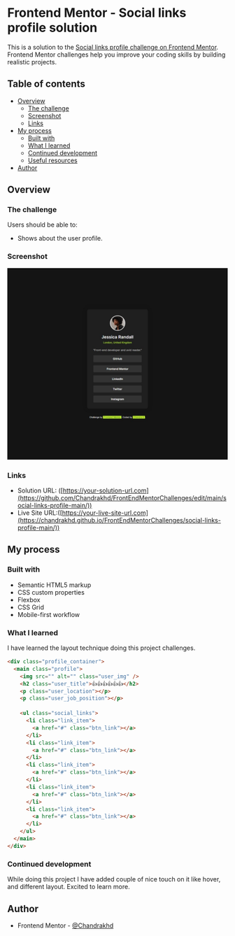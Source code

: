 # Frontend Mentor - Social links profile solution

This is a solution to the [Social links profile challenge on Frontend Mentor](https://www.frontendmentor.io/challenges/social-links-profile-UG32l9m6dQ). Frontend Mentor challenges help you improve your coding skills by building realistic projects.

## Table of contents

- [Overview](#overview)
  - [The challenge](#the-challenge)
  - [Screenshot](#screenshot)
  - [Links](#links)
- [My process](#my-process)
  - [Built with](#built-with)
  - [What I learned](#what-i-learned)
  - [Continued development](#continued-development)
  - [Useful resources](#useful-resources)
- [Author](#author)

## Overview

### The challenge

Users should be able to:

- Shows about the user profile.

### Screenshot

![](./assets/images/desktopView.jpeg)

### Links

- Solution URL: ([https://your-solution-url.com](https://github.com/Chandrakhd/FrontEndMentorChallenges/edit/main/social-links-profile-main/))
- Live Site URL:([https://your-live-site-url.com](https://chandrakhd.github.io/FrontEndMentorChallenges/social-links-profile-main/))

## My process

### Built with

- Semantic HTML5 markup
- CSS custom properties
- Flexbox
- CSS Grid
- Mobile-first workflow

### What I learned

I have learned the layout technique doing this project challenges.

```html
<div class="profile_container">
  <main class="profile">
    <img src="" alt="" class="user_img" />
    <h2 class="user_title">👍👍👍👍👍👍</h2>
    <p class="user_location"></p>
    <p class="user_job_position"></p>

    <ul class="social_links">
      <li class="link_item">
        <a href="#" class="btn_link"></a>
      </li>
      <li class="link_item">
        <a href="#" class="btn_link"></a>
      </li>
      <li class="link_item">
        <a href="#" class="btn_link"></a>
      </li>
      <li class="link_item">
        <a href="#" class="btn_link"></a>
      </li>
      <li class="link_item">
        <a href="#" class="btn_link"></a>
      </li>
    </ul>
  </main>
</div>
```

### Continued development

While doing this project I have added couple of nice touch on it like hover, and different layout. Excited to learn more.

## Author

- Frontend Mentor - [@Chandrakhd](https://www.frontendmentor.io/profile/Chandrakhd)
